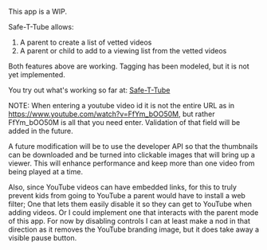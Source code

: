 This app is a WIP.

 Safe-T-Tube allows:
 1) A parent to create a list of vetted videos
 2) A parent or child to add to a viewing list from the vetted videos
 
 Both features above are working.  Tagging has been modeled, but it is not yet implemented.
 
 You try out what's working so far at: [Safe-T-Tube](https://vast-dawn-24320.herokuapp.com/)
 
 NOTE: When entering a youtube video id it is not the entire URL as in https://www.youtube.com/watch?v=FfYm_bOO50M, but rather
 FfYm_bOO50M is all that you need enter. Validation of that field will be added in the future.
 
 A future modification will be to use the developer API so that the thumbnails can be downloaded and be turned into clickable images that will 
 bring up a viewer.  This will enhance performance and keep more than one video from being played at a time.
 
 Also, since YouTube videos can have embedded links, for this to truly prevent kids from going to YouTube a parent would have to install a
 web filter; One that lets them easily disable it so they can get to YouTube when adding videos.  Or I could implement one that interacts with
 the parent mode of this app.  For now by disabling controls I can at least make a nod in that direction as it removes the YouTube branding 
 image, but it does take away a visible pause button.